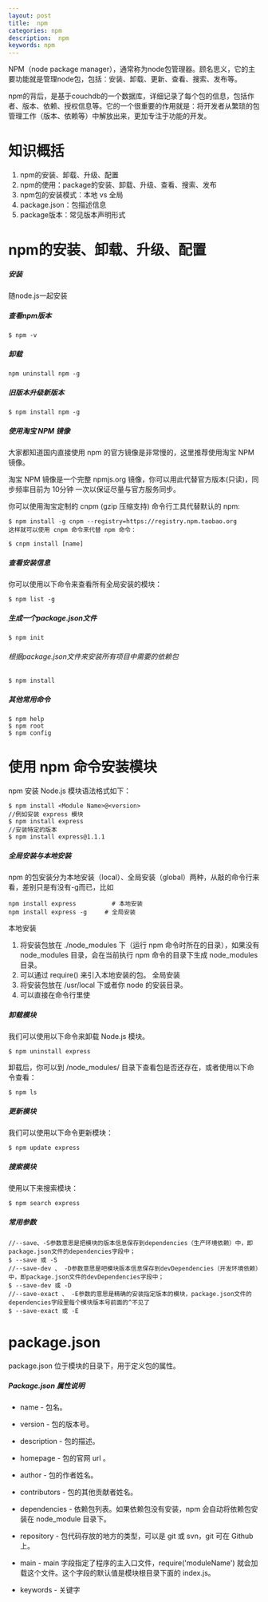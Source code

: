 ```yaml
---
layout: post
title:  npm
categories: npm
description:  npm
keywords: npm
---
```


NPM（node package manager），通常称为node包管理器。顾名思义，它的主要功能就是管理node包，包括：安装、卸载、更新、查看、搜索、发布等。

npm的背后，是基于couchdb的一个数据库，详细记录了每个包的信息，包括作者、版本、依赖、授权信息等。它的一个很重要的作用就是：将开发者从繁琐的包管理工作（版本、依赖等）中解放出来，更加专注于功能的开发。


# 知识概括
1. npm的安装、卸载、升级、配置
1. npm的使用：package的安装、卸载、升级、查看、搜索、发布
1. npm包的安装模式：本地 vs 全局
1. package.json：包描述信息
1. package版本：常见版本声明形式


# npm的安装、卸载、升级、配置
##### 安装
随node.js一起安装
##### 查看npm版本
```
$ npm -v
```
##### 卸载
```
npm uninstall npm -g
```
##### 旧版本升级新版本
```
$ npm install npm -g
```

##### 使用淘宝 NPM 镜像
大家都知道国内直接使用 npm 的官方镜像是非常慢的，这里推荐使用淘宝 NPM 镜像。

淘宝 NPM 镜像是一个完整 npmjs.org 镜像，你可以用此代替官方版本(只读)，同步频率目前为 10分钟 一次以保证尽量与官方服务同步。

你可以使用淘宝定制的 cnpm (gzip 压缩支持) 命令行工具代替默认的 npm:
```
$ npm install -g cnpm --registry=https://registry.npm.taobao.org
这样就可以使用 cnpm 命令来代替 npm 命令：

$ cnpm install [name]
```
##### 查看安装信息
你可以使用以下命令来查看所有全局安装的模块：
```
$ npm list -g
```
##### 生成一个package.json文件
```
$ npm init
```
###### 根据package.json文件来安装所有项目中需要的依赖包
```
$ npm install
```
##### 其他常用命令
```
$ npm help
$ npm root
$ npm config
```


# 使用 npm 命令安装模块
npm 安装 Node.js 模块语法格式如下：
```
$ npm install <Module Name>@<version>
//例如安装 express 模块
$ npm install express
//安装特定的版本
$ npm install express@1.1.1
```

##### 全局安装与本地安装
npm 的包安装分为本地安装（local）、全局安装（global）两种，从敲的命令行来看，差别只是有没有-g而已，比如
```
npm install express          # 本地安装
npm install express -g     # 全局安装
```
本地安装
1. 将安装包放在 ./node_modules 下（运行 npm 命令时所在的目录），如果没有 node_modules 目录，会在当前执行 npm 命令的目录下生成 node_modules 目录。
2. 可以通过 require() 来引入本地安装的包。
全局安装
1. 将安装包放在 /usr/local 下或者你 node 的安装目录。
2. 可以直接在命令行里使

##### 卸载模块
我们可以使用以下命令来卸载 Node.js 模块。
```
$ npm uninstall express
```
卸载后，你可以到 /node_modules/ 目录下查看包是否还存在，或者使用以下命令查看：
```
$ npm ls
```
##### 更新模块
我们可以使用以下命令更新模块：
```
$ npm update express
```
##### 搜索模块
使用以下来搜索模块：
```
$ npm search express
```
##### 常用参数
```
//--save、-S参数意思是把模块的版本信息保存到dependencies（生产环境依赖）中，即package.json文件的dependencies字段中；
$ --save 或 -S
//--save-dev 、 -D参数意思是吧模块版本信息保存到devDependencies（开发环境依赖）中，即package.json文件的devDependencies字段中；
$ --save-dev 或 -D
//--save-exact 、 -E参数的意思是精确的安装指定版本的模块，package.json文件的dependencies字段里每个模块版本号前面的^不见了
$ --save-exact 或 -E
```
# package.json
package.json 位于模块的目录下，用于定义包的属性。
##### Package.json 属性说明

- name - 包名。

- version - 包的版本号。

- description - 包的描述。

- homepage - 包的官网 url 。

- author - 包的作者姓名。

- contributors - 包的其他贡献者姓名。

- dependencies - 依赖包列表。如果依赖包没有安装，npm 会自动将依赖包安装在 node_module 目录下。

- repository - 包代码存放的地方的类型，可以是 git 或 svn，git 可在 Github 上。

- main - main 字段指定了程序的主入口文件，require('moduleName') 就会加载这个文件。这个字段的默认值是模块根目录下面的 index.js。

- keywords - 关键字
